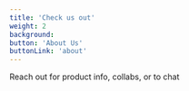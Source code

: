 ```yaml
---
title: 'Check us out'
weight: 2
background: 
button: 'About Us'
buttonLink: 'about'
---
```


Reach out for product info, collabs, or to chat  
